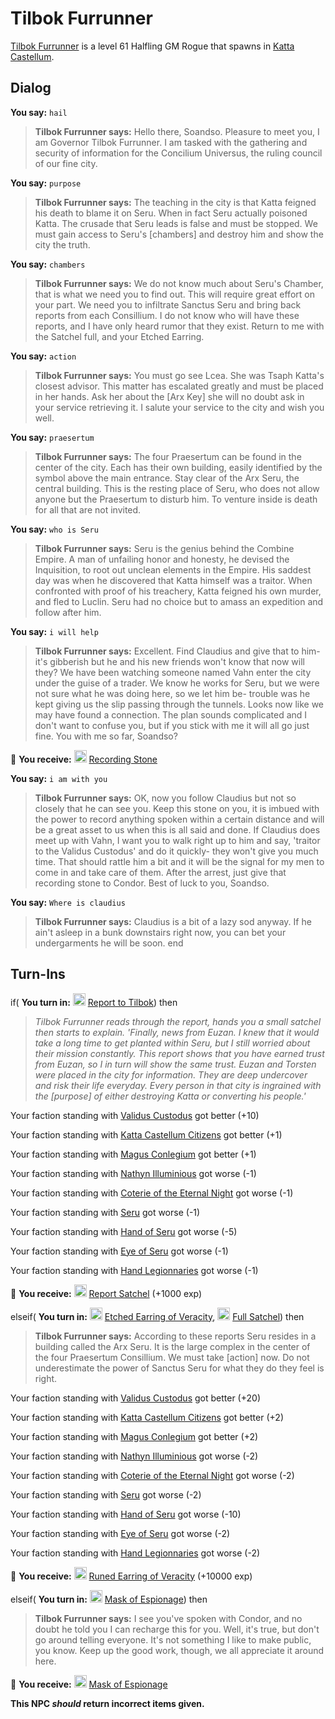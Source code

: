 # Tilbok Furrunner



[Tilbok Furrunner](/npc/160149) is a level 61 Halfling GM Rogue that spawns in [Katta Castellum](/zone/160).





## Dialog

**You say:** `hail`



>**Tilbok Furrunner says:** Hello there, Soandso. Pleasure to meet you, I am Governor Tilbok Furrunner. I am tasked with the gathering and security of information for the Concilium Universus, the ruling council of our fine city.

**You say:** `purpose`



>**Tilbok Furrunner says:** The teaching in the city is that Katta feigned his death to blame it on Seru. When in fact Seru actually poisoned Katta. The crusade that Seru leads is false and must be stopped. We must gain access to Seru's [chambers] and destroy him and show the city the truth.

**You say:** `chambers`



>**Tilbok Furrunner says:** We do not know much about Seru's Chamber, that is what we need you to find out. This will require great effort on your part. We need you to infiltrate Sanctus Seru and bring back reports from each Consillium. I do not know who will have these reports, and I have only heard rumor that they exist. Return to me with the Satchel full, and your Etched Earring.

**You say:** `action`



>**Tilbok Furrunner says:** You must go see Lcea. She was Tsaph Katta's closest advisor. This matter has escalated greatly and must be placed in her hands. Ask her about the [Arx Key] she will no doubt ask in your service retrieving it. I salute your service to the city and wish you well.

**You say:** `praesertum`



>**Tilbok Furrunner says:** The four Praesertum can be found in the center of the city. Each has their own building, easily identified by the symbol above the main entrance. Stay clear of the Arx Seru, the central building. This is the resting place of Seru, who does not allow anyone but the Praesertum to disturb him. To venture inside is death for all that are not invited.

**You say:** `who is Seru`



>**Tilbok Furrunner says:** Seru is the genius behind the Combine Empire. A man of unfailing honor and honesty, he devised the Inquisition, to root out unclean elements in the Empire. His saddest day was when he discovered that Katta himself was a traitor. When confronted with proof of his treachery, Katta feigned his own murder, and fled to Luclin. Seru had no choice but to amass an expedition and follow after him.

**You say:** `i will help`



>**Tilbok Furrunner says:** Excellent. Find Claudius and give that to him- it's gibberish but he and his new friends won't know that now will they? We have been watching someone named Vahn enter the city under the guise of a trader. We know he works for Seru, but we were not sure what he was doing here, so we let him be- trouble was he kept giving us the slip passing through the tunnels. Looks now like we may have found a connection. The plan sounds complicated and I don't want to confuse you, but if you stick with me it will all go just fine. You with me so far, Soandso?


 &#127873; **You receive:**  <img style="background:url(/static/icons/blank_slot.gif);width:20px;height:20px;" src="/static/icons/item_964.png" alt="" /> <a
                                href="/item/29846" data-url="29846" class="tooltip-link link">Recording Stone</a> 

 

**You say:** `i am with you`



>**Tilbok Furrunner says:** OK, now you follow Claudius but not so closely that he can see you. Keep this stone on you, it is imbued with the power to record anything spoken within a certain distance and will be a great asset to us when this is all said and done. If Claudius does meet up with Vahn, I want you to walk right up to him and say, 'traitor to the Validus Custodus' and do it quickly- they won't give you much time. That should rattle him a bit and it will be the signal for my men to come in and take care of them. After the arrest, just give that recording stone to Condor. Best of luck to you, Soandso.

**You say:** `Where is claudius`



>**Tilbok Furrunner says:** Claudius is a bit of a lazy sod anyway. If he ain't asleep in a bunk downstairs right now, you can bet your undergarments he will be soon.
end



## Turn-Ins





if( **You turn in:** <img style="background:url(/static/icons/blank_slot.gif);width:20px;height:20px;" src="/static/icons/item_866.png" alt="" /> <a
                                href="/item/29891" data-url="29891" class="tooltip-link link">Report to Tilbok</a>) then 


>*Tilbok Furrunner reads through the report, hands you a small satchel then starts to explain. 'Finally, news from Euzan. I knew that it would take a long time to get planted within Seru, but I still worried about their mission constantly. This report shows that you have earned trust from Euzan, so I in turn will show the same trust. Euzan and Torsten were placed in the city for information. They are deep undercover and risk their life everyday. Every person in that city is ingrained with the [purpose] of either destroying Katta or converting his people.'*


Your faction standing with [Validus Custodus](/faction/1503) got better (<span class='text-success'>+10</span>)


Your faction standing with [Katta Castellum Citizens](/faction/1502) got better (<span class='text-success'>+1</span>)


Your faction standing with [Magus Conlegium](/faction/1504) got better (<span class='text-success'>+1</span>)


Your faction standing with [Nathyn Illuminious](/faction/1505) got worse (<span class='text-danger'>-1</span>)


Your faction standing with [Coterie of the Eternal Night](/faction/1506) got worse (<span class='text-danger'>-1</span>)


Your faction standing with [Seru](/faction/1483) got worse (<span class='text-danger'>-1</span>)


Your faction standing with [Hand of Seru](/faction/1484) got worse (<span class='text-danger'>-5</span>)


Your faction standing with [Eye of Seru](/faction/1485) got worse (<span class='text-danger'>-1</span>)


Your faction standing with [Hand Legionnaries](/faction/1541) got worse (<span class='text-danger'>-1</span>)





 &#127873; **You receive:**  <img style="background:url(/static/icons/blank_slot.gif);width:20px;height:20px;" src="/static/icons/item_679.png" alt="" /> <a
                                href="/item/17121" data-url="17121" class="tooltip-link link">Report Satchel</a> (+1000 exp)

 

elseif( **You turn in:** <img style="background:url(/static/icons/blank_slot.gif);width:20px;height:20px;" src="/static/icons/item_1042.png" alt="" /> <a
                                href="/item/29858" data-url="29858" class="tooltip-link link">Etched Earring of Veracity</a>, <img style="background:url(/static/icons/blank_slot.gif);width:20px;height:20px;" src="/static/icons/item_679.png" alt="" /> <a
                                href="/item/29889" data-url="29889" class="tooltip-link link">Full Satchel</a>) then 


>**Tilbok Furrunner says:** According to these reports Seru resides in a building called the Arx Seru. It is the large complex in the center of the four Praesertum Consillium. We must take [action] now. Do not underestimate the power of Sanctus Seru for what they do they feel is right.


Your faction standing with [Validus Custodus](/faction/1503) got better (<span class='text-success'>+20</span>)


Your faction standing with [Katta Castellum Citizens](/faction/1502) got better (<span class='text-success'>+2</span>)


Your faction standing with [Magus Conlegium](/faction/1504) got better (<span class='text-success'>+2</span>)


Your faction standing with [Nathyn Illuminious](/faction/1505) got worse (<span class='text-danger'>-2</span>)


Your faction standing with [Coterie of the Eternal Night](/faction/1506) got worse (<span class='text-danger'>-2</span>)


Your faction standing with [Seru](/faction/1483) got worse (<span class='text-danger'>-2</span>)


Your faction standing with [Hand of Seru](/faction/1484) got worse (<span class='text-danger'>-10</span>)


Your faction standing with [Eye of Seru](/faction/1485) got worse (<span class='text-danger'>-2</span>)


Your faction standing with [Hand Legionnaries](/faction/1541) got worse (<span class='text-danger'>-2</span>)





 &#127873; **You receive:**  <img style="background:url(/static/icons/blank_slot.gif);width:20px;height:20px;" src="/static/icons/item_1050.png" alt="" /> <a
                                href="/item/29859" data-url="29859" class="tooltip-link link">Runed Earring of Veracity</a> (+10000 exp)

 
 
elseif( **You turn in:** <img style="background:url(/static/icons/blank_slot.gif);width:20px;height:20px;" src="/static/icons/item_770.png" alt="" /> <a
                                href="/item/5105" data-url="5105" class="tooltip-link link">Mask of Espionage</a>) then


>**Tilbok Furrunner says:** I see you've spoken with Condor, and no doubt he told you I can recharge this for you. Well, it's true, but don't go around telling everyone. It's not something I like to make public, you know. Keep up the good work, though, we all appreciate it around here.


 &#127873; **You receive:**  <img style="background:url(/static/icons/blank_slot.gif);width:20px;height:20px;" src="/static/icons/item_770.png" alt="" /> <a
                                href="/item/5105" data-url="5105" class="tooltip-link link">Mask of Espionage</a> 

 

**This NPC *should* return incorrect items given.**
